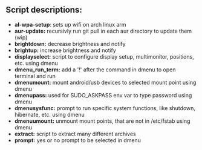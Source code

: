 ## Script descriptions:
- **al-wpa-setup**: sets up wifi on arch linux arm
- **aur-update:** recursivly run git pull in each aur directory to update them (wip)
- **brightdown:** decrease brightness and notify
- **brightup:** increase brightness and notify
- **displayselect:** script to configure display setup, multimonitor, positions, etc. using dmenu
- **dmenu_run_term:** add a '!' after the command in dmenu to open terminal and run
- **dmenumount:** mount android/usb devices to selected mount point using dmenu
- **dmenupass:** used for SUDO_ASKPASS env var to type password using dmenu
- **dmenusysfunc:** prompt to run specific system functions, like shutdown, hibernate, etc. using dmenu
- **dmenuumount:** unmount mount points, that are not in /etc/fstab using dmenu
- **extract:** script to extract many different archives
- **prompt:** yes or no prompt to be selected in dmenu
